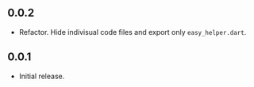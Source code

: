 ## 0.0.2

* Refactor. Hide indivisual code files and export only `easy_helper.dart`.


## 0.0.1

* Initial release.
